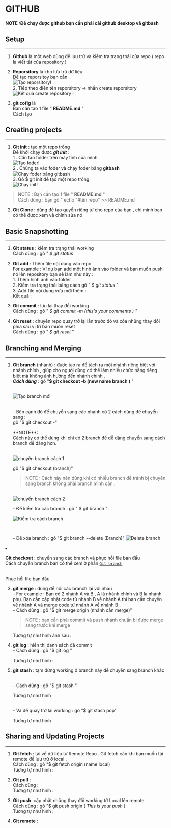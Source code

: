 # **GITHUB**

#### NOTE :Để chạy được github bạn cần phải cài **github desktop và gitbash** <br>
## **Setup**
***
  1. **Github** là một web dùng để lưu trữ và kiểm tra trạng thái của repo ( repo là viết tắt của repository )
  2. **Reporsitory** là kho lưu trữ dữ liệu 
  <br>   Để tạo reporsitoy bạn cần
  <br> ![Tạo reporsitory!](/Screenshot%202023-02-27%20151732.png) 
  <br > 2. Tiếp theo điền tên reporsitory -> nhấn create reporsitory 
  <br> ![Kết quả create repository !](/K%E1%BA%BFt%20qu%E1%BA%A3%20create%20repository.png)

  3. **git cofig** là 
   <br> Bạn cần tạo 1 file " **README.md** " <br>
   Cách tạo 
     <!-- <br> hình ảnh  -->
## **Creating projects**
***
 1. **Git init** : tạo một repo trống <br> Để khởi chạy được ___git init___ :
         <br> 1 . Cần tạo folder trên máy tính của mình <br> ![Tạo foder!](/Screenshot%202023-02-27%20153230.png)
         <br>2 . Chúng ta vào foder và chạy foder bằng **gitbash** 
         <br>![Chạy foder bằng gitbash](/Screenshot%202023-02-27%20153255.png)
      <br>3. Gõ $ git init để tạo một repo trống 
      <br> ![Chạy init!](/T%E1%BA%A1o%20README.mn.png)
 >  NOTE : 
           Bạn cần tạo 1 file " **README.md** " <br>
           Cách dùng : bạn gõ " echo "#tên repo" >> README.md
     <!-- <br> ![Tạo REAME.md!](/) <br> -->

 2. **Git Clone** : dùng để tạo quyền riêng tư cho repo của bạn , chỉ mình bạn có thể được xem và chỉnh sửa nó 
  <!-- <br> hình ảnh  -->
## **Basic Snapshotting** 
***
1. **Git status** : kiểm tra trạng thái working 
   <br> Cách dùng : gõ " *$ git status*
   <!-- hình ảnh  -->

2. **Git add** : Thêm file nội dung vào repo <br> For example : Ví dụ bạn add một hình ảnh vào folder và bạn muốn push nó lên repository bạn sẽ làm như này :
 <br> 1. Thêm hình ảnh vào folder 
 <br> 2. Kiểm tra trạng thái bằng cách gõ " *$ git status* "
 <br> 3. Add file nội dụng vừa mới thêm :
    <br> Kết quả : 
    <!-- hình ảnh  -->
3. **Git commit** : lưu lại thay đổi working
   <br>Cách dùng : gõ " *$ git commit -m (this's your comments ) "* 
   <!-- hình ảnh  -->
4. **Git reset** : chuyển repo quay trở lại lần trước đó và xóa những thay đổi phía sau vị trí bạn muốn reset
  <br> Cách dùng : gõ " *$ git reset* "
  <!-- <br> hình ảnh  -->

## **Branching and Merging**
***
1. **Git branch** (nhánh) : được tạo ra để tách ra một nhánh riêng biệt với nhánh chính , giúp cho người dùng có thể làm nhiều chức năng riêng biệt mà không ảnh hưởng đến nhánh chính .
   <br> ***Cách dùng*** : gõ "**$ git checkout -b (new name branch )** "

   <br>![Tạo branch mới](/t%E1%BA%A1o%20th%C3%AAm%20branch%20.jpg)

   <br> - Bên cạnh đó để chuyển sang các nhánh có 2 cách dùng để chuyển sang :
   <br> gõ "$ git checkout -"
   <div class="alert-warning">
   **NOTE**:
   <br> Cách này có thể dùng khi chỉ có 2 branch để dễ dàng chuyển sang cách branch dễ dàng hơn.
   </div>
   
   <br>![chuyển branch cách 1](/chuy%E1%BB%83n%20branch%20c%C3%A1ch%201.jpg)
  
   gõ "$ git checkout (branch)"
  
   > NOTE : Cách này nên dùng khi có nhiều branch để tránh bị chuyển sang branch không phải branch mình cần .

   <br>![chuyển branch cách 2](/chuy%E1%BB%83n%20branch%20c%C3%A1ch%202.jpg)
   </ol>
   <ol>- Để kiểm tra các branch : gõ " $ git branch ":
    
   ![Kiểm tra cách branch](/Check%20branch.jpg)
   </ol>  

   <br> <ol>- Để xóa branch : gõ "$ git branch --delete (Branch)"
   ![Delete branch](/delete%20branch.jpg) </ol>

 2. **Git checkout** : chuyển sang các branch và phục hồi file ban đầu 
    <br>Cách chuyển branch bạn có thể xem ở phần [`Git branch`](#)

    <br> Phục hồi file ban đầu 
  <!-- <br> hình ảnh   -->
  

 3. **git merge** : dùng để nối các branch lại với nhau 
      <br> - For example : Bạn có 2 nhánh A và B , A là nhánh chính và B là nhánh phụ. Bạn cần cập nhật code từ nhánh B về nhánh A thì bạn cần chuyển về nhánh A và merge code từ nhánh A về nhánh B .
      <br> - Cách dùng : gõ "$ git merge origin (nhánh cần merge)"
      > NOTE : bạn cần phải commit và push nhánh chuẩn bị được merge sang trước khi merge

       Tương tự như hình ảnh sau : 
   <!-- <br> hình ảnh   -->

 4. **git log** : hiển thị danh sách đã commit 
    <br>- Cách dùng : gõ "$ git log "
   
    Tương tự như hình :

   <!-- <br> hình ảnh  -->


 5. **git stash** : tạm dừng working ở branch này để chuyển sang branch khác 

    <br>- Cách dùng : gõ "$ git stash "

    Tương tự như hình 
       <!-- <br> hình ảnh  -->
   
    <br> - Và để quay trở lại working : gõ "$ git stash pop"
    
    Tương tự như hình 
       <!-- <br> hình ảnh  -->
## **Sharing and Updating Projects**   
***
   1. **Git fetch** :  tải về dữ liệu từ Remote Repo . Git fetch cần khi bạn muốn tải remote để lưu trữ ở local . 
   <br> Cách dùng : gõ "$ git fetch origin (name local)
   <br> Tương tự như hình : 
   <!-- <br> hình ảnh  -->
   2. **Git pull** : 
   <br> Cách dùng : 
   <br> Tương tự như hình : 
   <!-- <br> hình ảnh  -->
   3. **Git push** :cập nhật những thay đổi working từ Local lên remote 
   <br> Cách dùng : gõ "$ git push origin ( *This is your push* )
   <br> Tương tự như hình : 
   <!-- <br> hình ảnh  -->
   4. **Git remote** : 






   
   
   